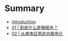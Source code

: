 # Summary

* [Introduction](README.md)
* [01 \| 到底什么是微服务？](01-dao-di-shi-yao-shi-wei-fu-wu-ff1f.md)
* [02 \| 从单体应用走向服务化](02-cong-dan-ti-ying-yong-zou-xiang-fu-wu-hua.md)

